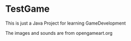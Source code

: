 # TestGame
This is just a Java Project for learning GameDevelopment

The images and sounds are from opengameart.org
